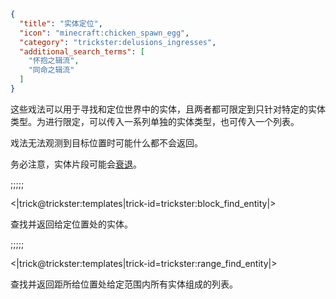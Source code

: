```json
{
  "title": "实体定位",
  "icon": "minecraft:chicken_spawn_egg",
  "category": "trickster:delusions_ingresses",
  "additional_search_terms": [
    "怀抱之辑流",
    "同命之辑流"
  ]
}
```

这些戏法可以用于寻找和定位世界中的实体，且两者都可限定到只针对特定的实体类型。为进行限定，可以传入一系列单独的实体类型，也可传入一个列表。


戏法无法观测到目标位置时可能什么都不会返回。


务必注意，实体片段可能会[衰退](^trickster:concepts/fragment_decay)。

;;;;;

<|trick@trickster:templates|trick-id=trickster:block_find_entity|>

查找并返回给定位置处的实体。

;;;;;

<|trick@trickster:templates|trick-id=trickster:range_find_entity|>

查找并返回距所给位置处给定范围内所有实体组成的列表。
